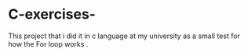 # C-exercises-
This project that i  did it in c language at my university as a small test for how the 
For loop works  .


